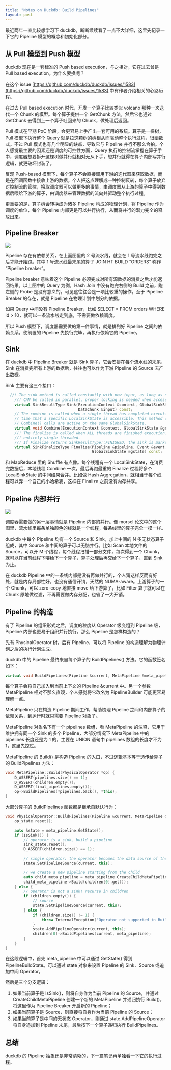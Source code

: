 ```yaml
---
title: "Notes on Duckdb: Build Pipelines"
layout: post
---
```


最近两年一直比较想学习下 duckdb，断断续续看了一点不大详细，这里先记录一下它的 Pipeline 模型的概念和初始化部分。

## 从 Pull 模型到 Push 模型

duckdb 现在是一套标准的 Push based execution，与之相对，它在过去曾是 Pull based execution。为什么要换呢？

在这个 issue [https://github.com/duckdb/duckdb/issues/1583](https://github.com/duckdb/duckdb/issues/1583) 中有作者介绍相关的心路历程。

在过去 Pull based execution 时代，开发一个算子比较类似 volcano 那种一次迭代一个 Chunk 的模型。每个算子提供一个 GetChunk 方法，然后它也通过 GetChunk 去得到上一个算子吐回来的 Chunk，做处理后返回。

Pull 模式在早期 PoC 阶段，会更容易上手产出一套可用的系统。算子是一棵树，Pull 模型下执行整个 Query 就是拉这颗树的树根从而驱动整个执行过程，很函数式。不过 Pull 模式也有几个明显的缺点，导致它与 Pipeline 并行不那么合拍。个人感觉最主要的因素还是调度的可控性方面，Query 执行的控制流掌握在算子手中，调度器想要拆开这棵树做并行就相对无从下手，想并行就得在算子内部写并行逻辑，就更破坏封装了。

反观 Push-based 模型下，每个算子不会直接调用下游的迭代器来获取数据，而是在回调函数中接收上游的数据。个人把这点理解成一种控制反转，每个算子放弃对控制流的管控，换取调度器可以做更多的事情，由调度器从上游的算子中得到数据后喂给下游的算子，由调度器来管理数据的流向并驱动整个执行过程。

更重要的是，算子树会转换成为诸多 Pipeline 构成的物理计划，将 Pipeline 作为调度的单位，每个 Pipeline 内部更是可以并行执行，从而将并行的潜力完全的释放出来。

## Pipeline Breaker

![](/images/2023-02-25-duckdb-build-pipeline/Screen_Shot_2023-02-20_at_22.20.12.png)

Pipeline 存在有依赖关系，在上面图里的 2 号流水线，就会在 1 号流水线跑完之后才能开始跑。其中 1 号流水线最末尾的算子 JOIN HT BUILD “ORDERS” 称作 “Pipeline breaker”。

Pipeline breaker 意味着这个 Pipeline 必须完成对所有源数据的消费之后才能返回结果。以上图中的 Query 为例，Hash Join 中没有跑完右侧的 Build 之前，跑左侧的 Probe 是没有意义的。可见这往往会是一项比较重的操作。至于 Pipeline Breaker 的存在，就是 Pipeline 在物理计划中划分的依据。

如果 Query 中间没有 Pipeline Breaker，比如 SELECT * FROM orders WHERE id > 10，就可以一条流水线走到底，不需要做依赖调度。

所以 Push 模型下，调度器需要做的第一件事情，就是排列好 Pipeline 之间的依赖关系，使前置的 Pipeline 先执行完毕，再执行依赖它的 Pipeline。

## Sink

在 duckdb 中 Pipeline Breaker 就是 Sink 算子，它会安排在每个流水线的末尾，Sink 在消费完所有上游的数据后，往往也可以作为下游 Pipeline 的 Source 去产出数据。

Sink 主要有这三个接口：

``` c++
  //! The sink method is called constantly with new input, as long as new input is available. Note that this method
	//! CAN be called in parallel, proper locking is needed when accessing data inside the GlobalSinkState.
	virtual SinkResultType Sink(ExecutionContext &context, GlobalSinkState &gstate, LocalSinkState &lstate,
	                            DataChunk &input) const;
	// The combine is called when a single thread has completed execution of its part of the pipeline, it is the final
	// time that a specific LocalSinkState is accessible. This method can be called in parallel while other Sink() or
	// Combine() calls are active on the same GlobalSinkState.
	virtual void Combine(ExecutionContext &context, GlobalSinkState &gstate, LocalSinkState &lstate) const;
	//! The finalize is called when ALL threads are finished execution. It is called only once per pipeline, and is
	//! entirely single threaded.
	//! If Finalize returns SinkResultType::FINISHED, the sink is marked as finished
	virtual SinkFinalizeType Finalize(Pipeline &pipeline, Event &event, ClientContext &context,
	                                  GlobalSinkState &gstate) const;
```

和 MapReduce 里的 Shuffle 有点像。每个线程有一个 LocalSinkState，在消费完数据后，本地线程 Combine 一次，最后再跑最重的 Finalize 过程将多个 LocalSinkState 的中间结果合并。比如做 Hash Aggregation，就相当于每个线程可以弄一个自己的小哈希表，这样在 Finalize 之前没有内存共享。

## Pipeline 内部并行

![](/images/2023-02-25-duckdb-build-pipeline/Screen_Shot_2023-02-20_at_22.28.25.png)

调度器需要做的另一层事情就是 Pipeline 内部的并行。像 morsel 论文中的这个图里，流水线里每条单独颜色的线就是一个线程，每条线里的算子完全一模一样。

duckdb 中每个 Pipeline 均有一个 Source 和 Sink，加上中间的 N 多无状态算子组成，其中 Source 和中间的算子可以无脑并行。比如 Scan 本地文件的 Source，可以开 M 个线程，每个线程扫描一部分文件，每次得到一个 Chunk，就可以在当前线程下喂给下一个算子，算子处理后再交给下一个算子，直到 Sink 为止。

在 duckdb Pipeline 中的一条线内部是没有再做并行的，个人猜这样反而有好处，就是内存局部性好，也没有通信开销，天然的 NUMA-aware。上游算子的一个 Chunk，可以 zero-copy 地直接 move 给下游算子，比如 Filter 算子就可以在 Chunk 原地做过滤，不再需要做内存分配，也省了一大开销。

## Pipeline 的构造

有了 Pipeline 的组织形式之后，调度的粒度从 Operator 级变粗到 Pipeline 级，Pipeline 内部也更易于组织并行执行。那么 Pipeline 是怎样构造的？

先有 PhysicalOperator 树，后有 Pipeline，可以将 Pipeline 的构造理解为物理计划之后的执行计划生成。

duckdb 中的 Pipeline 最终来自每个算子的 BuildPipelines() 方法。它的函数签名如下：

``` c++
virtual void BuildPipelines(Pipeline &current, MetaPipeline &meta_pipeline);
```

每个算子会将自己加入到当前上下文的 Pipeline &current 中。另一个参数 MetaPipeline 相对不那么直观，个人感觉将它改名为 PipelineBuilder 可能更容易理解一点。

MetaPipeline 只在构造 Pipeline 期间工作，帮助梳理 Pipeline 之间和内部算子的依赖关系，到运行时就只需要 Pipeline 对象了。

MetaPipeline 对象名下有一个 pipelines 数组，看 MetaPipeline 的注释，它用于维护拥有同一个 Sink 的多个 Pipeline，大部分情况下 MetaPipeline 中的 pipelines 长度还是为 1 的，主要在 UNION 语句中 pipelines 数组的长度才不为 1，这里先掠过。

MetaPipeline 的 Build() 是构造 Pipeline 的入口，不过逻辑基本等于透传给算子的 BuildPipelines 方法：

``` c++
void MetaPipeline::Build(PhysicalOperator *op) {
	D_ASSERT(pipelines.size() == 1);
	D_ASSERT(children.empty());
	D_ASSERT(final_pipelines.empty());
	op->BuildPipelines(*pipelines.back(), *this);
}
```

大部分算子的 BuildPipelines 函数都是继承自默认行为：

``` c++
void PhysicalOperator::BuildPipelines(Pipeline &current, MetaPipeline &meta_pipeline) {
	op_state.reset();

	auto &state = meta_pipeline.GetState();
	if (IsSink()) {
		// operator is a sink, build a pipeline
		sink_state.reset();
		D_ASSERT(children.size() == 1);

		// single operator: the operator becomes the data source of the current pipeline
		state.SetPipelineSource(current, this);

		// we create a new pipeline starting from the child
		auto child_meta_pipeline = meta_pipeline.CreateChildMetaPipeline(current, this);
		child_meta_pipeline->Build(children[0].get());
	} else {
		// operator is not a sink! recurse in children
		if (children.empty()) {
			// source
			state.SetPipelineSource(current, this);
		} else {
			if (children.size() != 1) {
				throw InternalException("Operator not supported in BuildPipelines");
			}
			state.AddPipelineOperator(current, this);
			children[0]->BuildPipelines(current, meta_pipeline);
		}
	}
}
```

在这段逻辑中，首先 meta_pipeline 中可以通过 GetState() 得到 PipelineBuildState。可以通过 state 对象来设置 Pipeline 的 Sink、Source 或追加中间 Operator。

然后是三个分支逻辑：

1. 如果当前算子是 IsSink()，则将自身作为当前 Pipeline 的 Source，并通过 CreateChildMetaPipeline 创建一个新的 MetaPipeline 并递归执行 Build()，将这里作为 Pipeline Breaker 开启新的 Pipeline；
1. 如果当前算子是 Source，则直接将自身作为当前 Pipeline 的 Source；
1. 如果当前算子是中间的无状态 Operator，则通过 state.AddPipelineOperator 将自身追加到 Pipeline 末尾，最后按下一个算子递归执行 BuildPipelines。

## 总结

duckdb 的 Pipeline 抽象还是非常清晰的，下一篇笔记再单独看一下它的执行过程。
